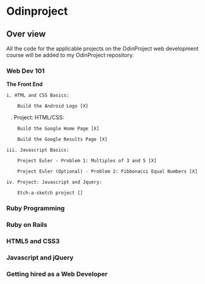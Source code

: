 # Odinproject

## Over view

All the code for the applicable projects on the OdinProject web development course will be added to my OdinProject repository. 

### Web Dev 101

**The Front End**

    i. HTML and CSS Basics:
    
        Build the Android Logo [X]  
            
    . Project: HTML/CSS:
    
        Build the Google Home Page [X]
        
    	Build the Google Results Page [X]
           
    iii. Javascript Basics:
    
        Project Euler - Problem 1: Multiples of 3 and 5 [X]

        Project Euler (Optional) - Problem 2: Fibbonacci Equal Numbers [X]

    iv. Project: Javascript and Jquery:

        Etch-a-sketch project []
        
        
### Ruby Programming

### Ruby on Rails

### HTML5 and CSS3

### Javascript and jQuery

### Getting hired as a Web Developer

